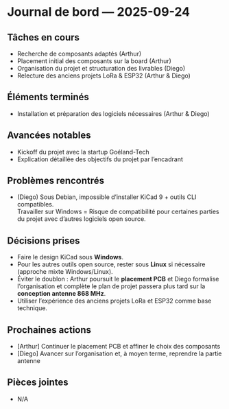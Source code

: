 # Journal de bord — 2025-09-24

## Tâches en cours
- Recherche de composants adaptés (Arthur)
- Placement initial des composants sur la board (Arthur)
- Organisation du projet et structuration des livrables (Diego)
- Relecture des anciens projets LoRa & ESP32 (Arthur & Diego)

## Éléments terminés
- Installation et préparation des logiciels nécessaires (Arthur & Diego)

## Avancées notables
- Kickoff du projet avec la startup Goéland-Tech
- Explication détaillée des objectifs du projet par l’encadrant

## Problèmes rencontrés
- (Diego) Sous Debian, impossible d’installer KiCad 9 + outils CLI compatibles.  
Travailler sur Windows = Risque de compatibilité pour certaines parties du projet avec d’autres logiciels open source.

## Décisions prises
- Faire le design KiCad sous **Windows**.  
- Pour les autres outils open source, rester sous **Linux** si nécessaire (approche mixte Windows/Linux).  
- Éviter le doublon : Arthur poursuit le **placement PCB** et Diego formalise l’organisation et complète le plan de projet passera plus tard sur la **conception antenne 868 MHz**.  
- Utiliser l’expérience des anciens projets LoRa et ESP32 comme base technique.  

## Prochaines actions
- [Arthur] Continuer le placement PCB et affiner le choix des composants
- [Diego] Avancer sur l’organisation et, à moyen terme, reprendre la partie antenne

## Pièces jointes
- N/A


